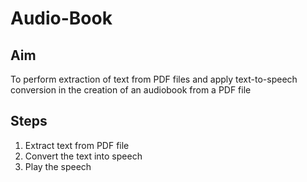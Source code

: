 # Audio-Book

## Aim
To perform extraction of text from PDF files and apply text-to-speech conversion in the creation of an audiobook from a PDF file

## Steps
1. Extract text from PDF file
2. Convert the text into speech
3. Play the speech
